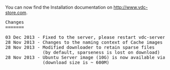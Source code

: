 You can now find the Installation documentation on <a href="http://www.vdc-store.com">http://www.vdc-store.com</a>.

<pre>
Changes
=======

03 Dec 2013 - Fixed to the server, please restart vdc-server after downloading!
28 Nov 2013 - Changes to the naming context of Cache images
28 Nov 2013 - Modified downloader to retain sparse files
              (by default, sparseness is lost on download)
28 Nov 2013 - Ubuntu Server image (10G) is now available via Marketplace
              (download size is ~ 600M)

</pre>
